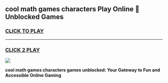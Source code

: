 
## cool math games characters Play Online 👋 Unblocked Games
<h3>
<a href="https://news.freeplayer.one?title=cool_math_games_characters&ref=17CMG">CLICK TO PLAY</a></h3>
<hr>

<h3>
<a href="https://news.freeplayer.one?title=cool_math_games_characters&ref=17CMG">CLICK 2 PLAY</a>
  
</h3>

<a href="https://news.freeplayer.one?title=cool_math_games_characters&ref=17CMG/"><img src="https://clearcache.store/games.png"></a>


**cool math games characters games unblocked: Your Gateway to Fun and Accessible Online Gaming**
